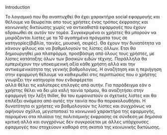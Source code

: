 
Introduction


Το λογισμικό που θα αναπτυχθεί θα έχει χαρακτήρα social εφαρμογής και θέλουμε να θεωρείται απο τους χρήστες 
ένας τρόπος έκφρασης και κοινωνικής δικτύωσης χωρίς να αντικαθιστά εφαρμογές που έχουν εδραιωθεί σε αυτόν τον τομέα.
Συγκεκριμένα οι χρήστες θα μπορούν να μοιράζονται λίστες με τα 10 αγαπημένα πράγματα τους σε κατηγορίες(βιβλία, ταινίες, μουσική, σειρές).
Θα έχουν την δυνατότητα να κάνουν φίλους και να βαθμολογούν τις λίστες άλλων. Ετσι θα δημιουργηθεί μια πλατφόρμα, προσβάσιμη από όλους
τους χρήστες, με λίστες κατάταξης όλων των βασικών ειδών τέχνης. Παράλληλα θα εμπεριέχουν την  υποκειμενική αξία κάθε χρήστη αλλά και
την αντικειμενικότητα της γενικής βαθμολογίας.
Η αναζήτηση και η περιήγηση στην εφαρμογή θέλουμε να καθιερωθεί στις περιπτώσεις που ο χρήστης γνωρίζει την κατηγορία που ενδιαφέρεται  
αλλά θέλει τις καλύτερες επιλογές από αυτήν. Για παράδειγμα εάν ο χρήστης θέλει να δει μία καλή ταινία τρόμου, θα αναζητήσει στην εφαρμογή
την λέξη thiller, θα του εμφανιστούν οι σχετικές λίστες και θα επιλέξει ανάμεσα από αυτές την ταινία που θα παρακολουθήσει.
Η δυνατότητα οι χρήστες να  βαθμολογούν τις λίστες και συγχρόνως να αφήνουν σχόλια, μεγιστοποιεί το κοινωνικό χαρακτήρα της εφαρμογής,
παραμένει στα πλαίσια της πολιτισμικής έκφρασης σε σύνδεση με δημόσια κριτική αλλά και συγχρόνως δεν συγκρούεται με άλλες υπάρχουσες
εφαρμογές που στοχεύουν καθαρά στη σκοπιά της κοινωνικής δικτύωσης.


